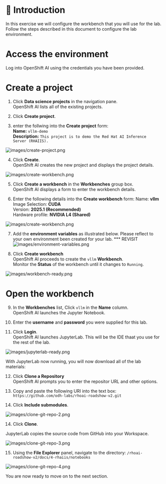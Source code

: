 # 💁 Introduction

In this exercise we will configure the workbench that you will use for the lab. Follow the steps described in this document to configure the lab environment.

# Access the environment
Log into OpenShift AI using the credentials you have been provided.

# Create a project

1. Click **Data science projects** in the navigation pane.  
   OpenShift AI lists all of the existing projects.  

2. Click **Create project**.  

3. enter the follwing into the **Create project** form:  
   **Name:** `vllm-demo`  
   **Description:** `This project is to demo the Red Hat AI Inference Server (RHAIIS).`

![images/create-project.png](images/create-project.png)

4. Click **Create**.  
   OpenShift AI creates the new project and displays the project details.

![images/create-workbench.png](images/create-workbench.png)

5. Click **Create a workbench** in the **Workbenches** group box.  
   OpenShift AI displays a form to enter the workbench details.

6. Enter the following details into the **Create workbench** form:
   Name: **vllm**  
   Image Selection: **CUDA**  
   Version: **2025.1 (Recommended)**  
   Hardware profile: **NVIDIA L4 (Shared)**  

![images/create-workbench.png](images/create-workbench-2.png)

7. Add the **environment variables** as illustrated below.  Please reflect to your own environment been created for your lab.  *** REVISIT
![images/environment-variables.png](images/environment-variables.png)

7. Click **Create workbench**  
   OpenShift AI proceeds to create the `vllm` **Workbench**.  
   Monitor the **Status** of the workbench until it changes to `Running`.

![images/workbench-ready.png](images/workbench-ready.png)

# Open the workbench

9. In the **Workbenches** list, Click `vllm` in the **Name** column.  
    OpenShift AI launches the Jupyter Notebook.  

10. Enter the **username** and **password** you were supplied for this lab.  

11. Click **Login**.  
    OpenShift AI launches JupyterLab. This will be the IDE thaat you use for the rest of the lab.

![images/jupyterlab-ready.png](images/jupyterlab-ready.png)

With JupyterLab now running, you will now download all of the lab materials:  

12. Click **Clone a Repository**  
   OpenShift AI prompts you to enter the repositor URL and other options.  

13. Copy and paste the following URI into the text box: `https://github.com/odh-labs/rhoai-roadshow-v2.git`  
15. Click **Include submodules**.  

![images/clone-git-repo-2.png](images/clone-git-repo-2.png) 

14. Click **Clone**.  

JupyterLab copies the source code from GitHub into your Workspace.

![images/clone-git-repo-3.png](images/clone-git-repo-3.png) 

15. Using the **File Explorer** panel, navigate to the directory:  `/rhoai-roadshow-v2/docs/4-rhaiis/notebooks`  

![images/clone-git-repo-4.png](images/clone-git-repo-4.png)  

You are now ready to move on to the next section.
